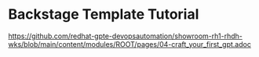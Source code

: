 # Backstage Template Tutorial


https://github.com/redhat-gpte-devopsautomation/showroom-rh1-rhdh-wks/blob/main/content/modules/ROOT/pages/04-craft_your_first_gpt.adoc
